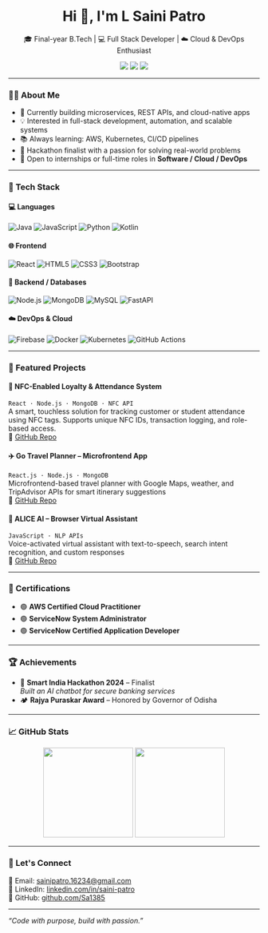 <h1 align="center">Hi 👋, I'm L Saini Patro</h1>
<p align="center">
  🎓 Final-year B.Tech | 💻 Full Stack Developer | ☁️ Cloud & DevOps Enthusiast  
</p>

<p align="center">
  <a href="mailto:sainipatro.16234@gmail.com"><img src="https://img.shields.io/badge/Email-D14836?style=flat&logo=gmail&logoColor=white" /></a>
  <a href="https://linkedin.com/in/saini-patro"><img src="https://img.shields.io/badge/LinkedIn-blue?style=flat&logo=linkedin&logoColor=white" /></a>
  <a href="https://github.com/Sa1385"><img src="https://img.shields.io/github/followers/Sa1385?label=Follow&style=social" /></a>
</p>

---

### 🧑‍💻 About Me

- 🔭 Currently building microservices, REST APIs, and cloud-native apps  
- 💡 Interested in full-stack development, automation, and scalable systems  
- 📚 Always learning: AWS, Kubernetes, CI/CD pipelines  
- 🧠 Hackathon finalist with a passion for solving real-world problems  
- 👯 Open to internships or full-time roles in **Software / Cloud / DevOps**

---

### 🚀 Tech Stack

#### 💻 Languages  
![Java](https://img.shields.io/badge/Java-ED8B00?style=flat&logo=java&logoColor=white)
![JavaScript](https://img.shields.io/badge/JavaScript-F7DF1E?style=flat&logo=javascript&logoColor=black)
![Python](https://img.shields.io/badge/Python-3776AB?style=flat&logo=python&logoColor=white)
![Kotlin](https://img.shields.io/badge/Kotlin-0095D5?style=flat&logo=kotlin&logoColor=white)

#### 🌐 Frontend  
![React](https://img.shields.io/badge/React-20232A?style=flat&logo=react&logoColor=61DAFB)
![HTML5](https://img.shields.io/badge/HTML5-E34F26?style=flat&logo=html5&logoColor=white)
![CSS3](https://img.shields.io/badge/CSS3-1572B6?style=flat&logo=css3&logoColor=white)
![Bootstrap](https://img.shields.io/badge/Bootstrap-563D7C?style=flat&logo=bootstrap&logoColor=white)

#### 🧪 Backend / Databases  
![Node.js](https://img.shields.io/badge/Node.js-339933?style=flat&logo=nodedotjs&logoColor=white)
![MongoDB](https://img.shields.io/badge/MongoDB-4EA94B?style=flat&logo=mongodb&logoColor=white)
![MySQL](https://img.shields.io/badge/MySQL-005C84?style=flat&logo=mysql&logoColor=white)
![FastAPI](https://img.shields.io/badge/FastAPI-005571?style=flat&logo=fastapi&logoColor=white)

#### ☁️ DevOps & Cloud  
![Firebase](https://img.shields.io/badge/Firebase-FFCA28?style=flat&logo=firebase&logoColor=black)
![Docker](https://img.shields.io/badge/Docker-2496ED?style=flat&logo=docker&logoColor=white)
![Kubernetes](https://img.shields.io/badge/Kubernetes-326CE5?style=flat&logo=kubernetes&logoColor=white)
![GitHub Actions](https://img.shields.io/badge/GitHub_Actions-2088FF?style=flat&logo=github-actions&logoColor=white)

---

### 📌 Featured Projects

#### 📲 NFC-Enabled Loyalty & Attendance System  
`React · Node.js · MongoDB · NFC API`  
A smart, touchless solution for tracking customer or student attendance using NFC tags. Supports unique NFC IDs, transaction logging, and role-based access.  
🔗 [GitHub Repo](https://github.com/Sa1385/nfc-loyalty-system) 

#### ✈️ Go Travel Planner – Microfrontend App  
`React.js · Node.js · MongoDB`  
Microfrontend-based travel planner with Google Maps, weather, and TripAdvisor APIs for smart itinerary suggestions  
🔗 [GitHub Repo](https://github.com/Sa1385/Go-Travel-Planner)

#### 🤖 ALICE AI – Browser Virtual Assistant  
`JavaScript · NLP APIs`  
Voice-activated virtual assistant with text-to-speech, search intent recognition, and custom responses  
🔗 [GitHub Repo](https://github.com/Sa1385/ALICE-AI)

---

### 📜 Certifications

- 🟢 **AWS Certified Cloud Practitioner**  
- 🟢 **ServiceNow System Administrator**  
- 🟢 **ServiceNow Certified Application Developer**

---

### 🏆 Achievements

- 🧠 **Smart India Hackathon 2024** – Finalist  
  _Built an AI chatbot for secure banking services_  
- 🏕️ **Rajya Puraskar Award** – Honored by Governor of Odisha

---

### 📈 GitHub Stats

<p align="center">
  <img src="https://github-readme-stats.vercel.app/api?username=Sa1385&show_icons=true&theme=tokyonight" height="180px" />
  <img src="https://github-readme-stats.vercel.app/api/top-langs/?username=Sa1385&layout=compact&theme=tokyonight" height="180px" />
</p>

---

### 🤝 Let's Connect

📧 Email: [sainipatro.16234@gmail.com](mailto:sainipatro.16234@gmail.com)  
🔗 LinkedIn: [linkedin.com/in/saini-patro](https://linkedin.com/in/saini-patro)  
🐙 GitHub: [github.com/Sa1385](https://github.com/Sa1385)

---

_“Code with purpose, build with passion.”_
